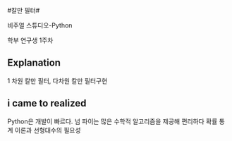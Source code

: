 #칼만 필터#

비주얼 스튜디오-Python

학부 연구생 1주차

## Explanation
1 차원 칼만 필터, 다차원 칼만 필터구현


## i came to realized


Python은 개발이 빠르다.
넘 파이는 많은 수학적 알고리즘을 제공해 편리하다
확률 통계 이론과 선형대수의 필요성

